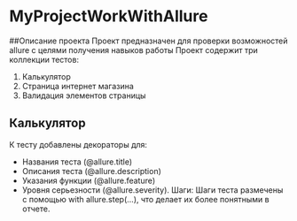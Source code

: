 # MyProjectWorkWithAllure
##Описание проекта
Проект предназначен для проверки возможностей allure с целями получения навыков работы 
Проект содержит три коллекции тестов:
1) Калькулятор
2) Страница интернет магазина
3) Валидация элементов страницы
## Калькулятор
К тесту добавлены декораторы для:
   - Названия теста (@allure.title)
   - Описания теста (@allure.description)
   - Указания функции (@allure.feature)
   - Уровня серьезности (@allure.severity).
 Шаги: Шаги теста размечены с помощью with allure.step(...), что делает их более понятными в отчете.
